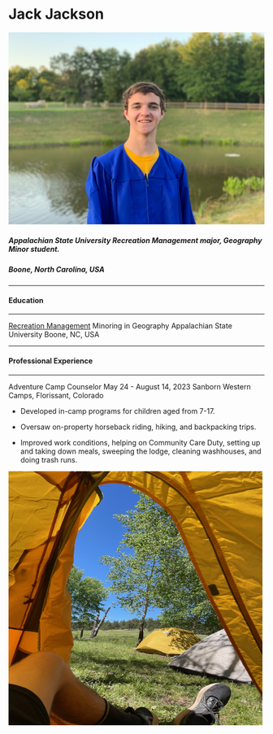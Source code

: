 Jack Jackson
=====

<img src="IMG_2206.jpeg">

##### Appalachian State University Recreation Management major, Geography Minor student. 

##### Boone, North Carolina, USA 
----
#### Education
----
[Recreation Management](https://www.appstate.edu/academics/majors/id/recreation-management-park-management) 
Minoring in Geography
Appalachian State University
Boone, NC, USA

----

#### Professional Experience
---- 
Adventure Camp Counselor May 24 - August 14, 2023
Sanborn Western Camps, Florissant, Colorado
 * Developed in-camp programs for children aged from 7-17.
 + Oversaw on-property horseback riding, hiking, and backpacking trips.
 * Improved work conditions, helping on Community Care Duty, setting up and taking down meals, sweeping the lodge, cleaning washhouses, and doing trash runs. 

 <img src="IMG_6368.jpeg" width='500' height='500'>
